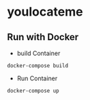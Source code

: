 # youlocateme

## Run with Docker

- build Container

```shell
docker-compose build
```

- Run Container

```shell
docker-compose up
```
